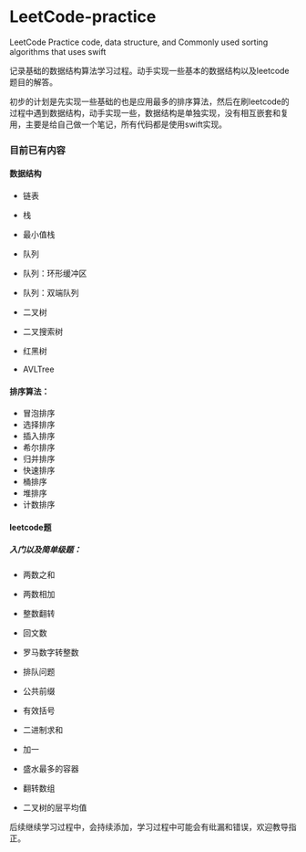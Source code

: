 # LeetCode-practice

LeetCode Practice code, data structure, and Commonly used sorting algorithms that uses swift


记录基础的数据结构算法学习过程。动手实现一些基本的数据结构以及leetcode题目的解答。

初步的计划是先实现一些基础的也是应用最多的排序算法，然后在刷leetcode的过程中遇到数据结构，动手实现一些，数据结构是单独实现，没有相互嵌套和复用，主要是给自己做一个笔记，所有代码都是使用swift实现。

### 目前已有内容

#### 数据结构

- 链表

- 栈

- 最小值栈

- 队列

- 队列：环形缓冲区

- 队列：双端队列

- 二叉树

- 二叉搜索树

- 红黑树

- AVLTree

#### 排序算法：

- 冒泡排序
- 选择排序
- 插入排序
- 希尔排序
- 归并排序
- 快速排序
- 桶排序
- 堆排序
- 计数排序

#### leetcode题

##### 入门以及简单级题：

- 两数之和

- 两数相加

- 整数翻转

- 回文数

- 罗马数字转整数

- 排队问题

- 公共前缀

- 有效括号

- 二进制求和

- 加一

- 盛水最多的容器

- 翻转数组

- 二叉树的层平均值



后续继续学习过程中，会持续添加，学习过程中可能会有纰漏和错误，欢迎教导指正。
